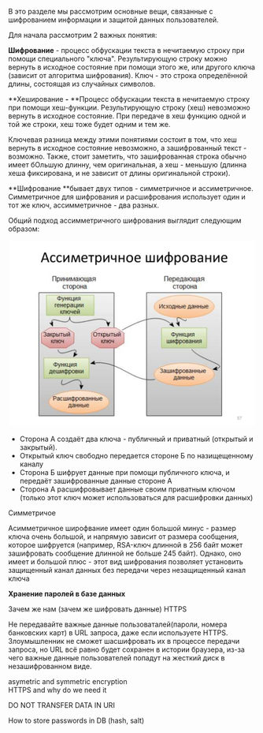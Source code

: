 В это разделе мы рассмотрим основные вещи, связанные с шифрованием информации и защитой данных пользователей.

Для начала рассмотрим 2 важных понятия:

**Шифрование** - процесс обфускации текста в нечитаемую строку при помощи специального "ключа". Результирующую строку можно вернуть в исходное состояние при помощи этого же, или другого ключа \(зависит от алгоритма шифрования\). Ключ - это строка определённой длины, состоящая из случайных символов.

**Хеширование **-** **Процесс обфускации текста в нечитаемую строку при помощи хеш-функции. Результирующую строку \(хеш\) невозможно вернуть в исходное состояние. При передаче в хеш функцию одной и той же строки, хеш тоже будет одним и тем же.

Ключевая разница между этими понятиями состоит в том, что хеш вернуть в исходное состояние невозможно, а зашифрованный текст - возможно. Также, стоит заметить, что зашифрованная строка обычно имеет бОльшую длинну, чем оригинальная, а хеш - меньшую \(длинна хеша фиксирована, и не зависит от длины оригинальной строки\).

**Шифрование **бывает двух типов - симметричное и ассиметричное. Симметричное для шифрования и расшифрования использует один и тот же ключ, ассимметричное - два разных.

Общий подход ассимметричного шифрования выглядит следующим образом:

![](/assets/import.png) 

* Сторона А создаёт два ключа - публичный и приватный \(открытый и закрытый\). 
* Открытый ключ свободно передается стороне Б по назищещенному каналу
* Сторона Б шифрует данные при помощи публичного ключа, и передаёт зашифрованные данные стороне А
* Сторона А расшифровывает данные своим приватным ключом \(только этот ключ может использоваться для расшифровки данных\)



Симметричое

Асимметричное широфвание имеет один большой минус - размер ключа очень большой, и напрямую зависит от размера сообщения, которое шифруется \(например, RSA-ключ длинной в 256 байт может зашифровать сообщение длинной не больше 245 байт\). Однако, оно имеет и большой плюс - этот вид шифрования позволяет установить защищенный канал данных без передачи через незащищенный канал ключа

**Хранение паролей в базе данных**



Зачем же нам  \(зачем же шифровать данные\) HTTPS

Не передавайте важные данные пользоваталей\(пароли, номера банковских карт\) в URL запроса, даже если используете HTTPS. Злоумышленник не сможет шасшифровать их в процессе передачи запроса, но URL всё равно будет сохранен в истории браузера, из-за чего важные данные пользователей попадут на жесткий диск в незашифрованном виде.

asymetric and symmetric encryption  
HTTPS and why do we need it

DO NOT TRANSFER DATA IN URI

How to store passwords in DB \(hash, salt\)

